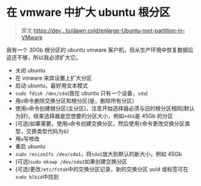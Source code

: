 # 在 vmware 中扩大 ubuntu 根分区

> 原文:[https://dev . to/dawn cold/enlarge-Ubuntu-root-partition-in-VMware](https://dev.to/dawncold/enlarge-ubuntu-root-partition-in-vmware)

我有一个 30Gb 根分区的 ubuntu vmware 客户机，但从生产环境中恢复数据后这还不够，所以我必须扩大它。

*   关闭 ubuntu
*   在 vmware 来宾设置上扩大分区
*   启动 ubuntu，最好用文本模式
*   `sudo fdisk /dev/sda`(我在 ubuntu 只有一个设备，`sda`)
*   用`d`命令删除交换分区和根分区(是，删除所有分区)
*   使用`n`命令创建根分区(主分区)，注意开始选择器必须与旧的根分区相同(默认为好)，结束选择器是您想要的分区大小，例如`+45G`是 45Gb 的分区
*   (可选)如果需要，使用`n`命令创建交换分区，然后使用`t`命令更改交换分区类型，交换类型代码为`82`
*   用`w`写修改
*   重启 ubuntu
*   `sudo resize2fs /dev/sda1`，将`sda1`放大到默认的新大小，例如 45Gb
*   (可选)`sudo mkswp /dev/sda2`如果创建交换分区
*   (可选)更改`/etc/fstab`中的交换分区记录，新的交换分区 uuid 或标签可在`sudo blkid`中找到